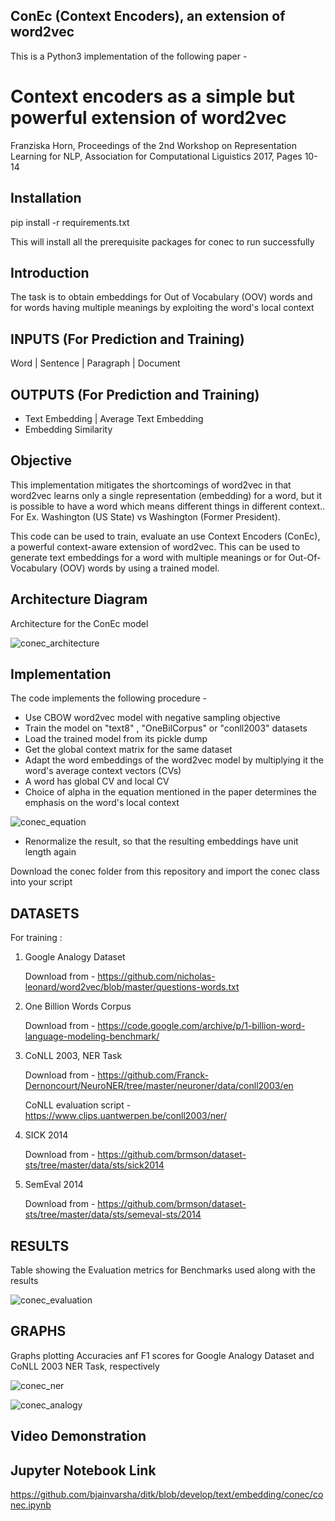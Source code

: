 ConEc (Context Encoders), an extension of word2vec
----------------------------------------------------
This is a Python3 implementation of the following paper - 

# Context encoders as a simple but powerful extension of word2vec
Franziska Horn, 
Proceedings of the 2nd Workshop on Representation Learning for NLP, 
Association for Computational Liguistics 2017, Pages 10-14

Installation
------------

pip install -r requirements.txt

This will install all the prerequisite packages	for conec to run successfully

Introduction
------------
The task is to obtain embeddings for Out of Vocabulary (OOV) words and for words having multiple meanings by exploiting the word's local context

INPUTS (For Prediction and Training)
------------------------------------
Word | Sentence | Paragraph | Document

OUTPUTS (For Prediction and Training)
-------------------------------------
- Text Embedding | Average Text Embedding
- Embedding Similarity

Objective
---------
This implementation mitigates the shortcomings of word2vec in that word2vec learns only a single representation (embedding) for a word, but it is possible to have a word which means different things in different context..
For Ex. Washington (US State) vs Washington (Former President).

This code can be used to train, evaluate an use Context Encoders (ConEc), a powerful context-aware extension of word2vec. This can be used to generate text embeddings for a word with multiple meanings or for Out-Of-Vocabulary (OOV) words by using a trained model. 

Architecture Diagram
--------------------
Architecture for the ConEc model

![conec_architecture](https://user-images.githubusercontent.com/10741993/56942674-c4435680-6ad0-11e9-9025-2aee1d854506.JPG)

Implementation
--------------
The code implements the following procedure -
- Use CBOW word2vec model with negative sampling objective
- Train the model on "text8" , "OneBilCorpus" or "conll2003" datasets
- Load the trained model from its pickle dump
- Get the global context matrix for the same dataset
- Adapt the word embeddings of the word2vec model by multiplying it the 
  word's average context vectors (CVs)
- A word has global CV and local CV
- Choice of alpha in the equation mentioned in the paper determines the emphasis on the word's local context

![conec_equation](https://user-images.githubusercontent.com/10741993/56942816-78dd7800-6ad1-11e9-981f-56b5c8c1734d.JPG)

- Renormalize the result, so that the resulting embeddings have unit length again

Download the conec folder from this repository and import the conec class into your script

DATASETS 
---------
For training :
1) Google Analogy Dataset
   
   Download from - https://github.com/nicholas-leonard/word2vec/blob/master/questions-words.txt
2) One Billion Words Corpus
   
   Download from - https://code.google.com/archive/p/1-billion-word-language-modeling-benchmark/
3) CoNLL 2003, NER Task
   
   Download from - https://github.com/Franck-Dernoncourt/NeuroNER/tree/master/neuroner/data/conll2003/en
   
   CoNLL evaluation script - https://www.clips.uantwerpen.be/conll2003/ner/
4) SICK 2014
   
   Download from - https://github.com/brmson/dataset-sts/tree/master/data/sts/sick2014	 	
5) SemEval 2014
   
   Download from - https://github.com/brmson/dataset-sts/tree/master/data/sts/semeval-sts/2014

RESULTS
-------
Table showing the Evaluation metrics for Benchmarks used along with the results

![conec_evaluation](https://user-images.githubusercontent.com/10741993/56942708-e937c980-6ad0-11e9-941a-e9af35007b43.JPG)

GRAPHS
------
Graphs plotting Accuracies anf F1 scores for Google Analogy Dataset and CoNLL 2003 NER Task, respectively

![conec_ner](https://user-images.githubusercontent.com/10741993/56942774-3a47bd80-6ad1-11e9-86e7-13334add228b.png)

![conec_analogy](https://user-images.githubusercontent.com/10741993/56942783-43d12580-6ad1-11e9-8de9-7c7f06a89b09.png)

Video Demonstration
-------------------


Jupyter Notebook Link
---------------------
https://github.com/bjainvarsha/ditk/blob/develop/text/embedding/conec/conec.ipynb


